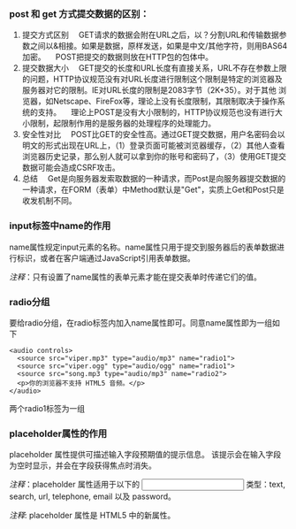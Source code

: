 ### post 和 get 方式提交数据的区别：
1. 提交方式区别
  GET请求的数据会附在URL之后，以？分割URL和传输数据参数之间以&相接。如果是数据，原样发送，如果是中文/其他字符，则用BAS64加密。
 POST把提交的数据则放在HTTP包的包体中。 
2. 提交数据大小
 GET提交的长度和URL长度有直接关系，URL不存在参数上限的问题，HTTP协议规范没有对URL长度进行限制这个限制是特定的浏览器及服务器对它的限制。IE对URL长度的限制是2083字节（2K+35）。对于其他 浏览器，如Netscape、FireFox等，理论上没有长度限制，其限制取决于操作系统的支持。
 理论上POST是没有大小限制的，HTTP协议规范也没有进行大小限制，起限制作用的是服务器的处理程序的处理能力。
3. 安全性对比
 POST比GET的安全性高。通过GET提交数据，用户名密码会以明文的形式出现在URL上，（1）登录页面可能被浏览器缓存，（2）其他人查看浏览器历史记录，那么别人就可以拿到你的账号和密码了，（3）使用GET提交数据可能会造成CSRF攻击。
4. 总结
 Get是向服务器发索取数据的一种请求，而Post是向服务器提交数据的一种请求，在FORM（表单）中Method默认是"Get"，实质上Get和Post只是收发机制不同。

### input标签中name的作用
  name属性规定input元素的名称。name属性只用于提交到服务器后的表单数据进行标识，或者在客户端通过JavaScript引用表单数据。

_注释_：只有设置了name属性的表单元素才能在提交表单时传递它们的值。

### radio分组
要给radio分组，在radio标签内加入name属性即可。同意name属性即为一组如下
```
<audio controls>
  <source src="viper.mp3" type="audio/mp3" name="radio1">
  <source src="viper.ogg" type="audio/ogg" name="radio1">
  <source src="song.mp3 type="audio/mp3" name="radio2">
  <p>你的浏览器不支持 HTML5 音频。</p>
</audio>
```
两个radio1标签为一组

### placeholder属性的作用

  placeholder 属性提供可描述输入字段预期值的提示信息。
  该提示会在输入字段为空时显示，并会在字段获得焦点时消失。

_注释_：placeholder 属性适用于以下的 <input> 类型：text, search, url, telephone, email 以及 password。

_注释_: placeholder 属性是 HTML5 中的新属性。
